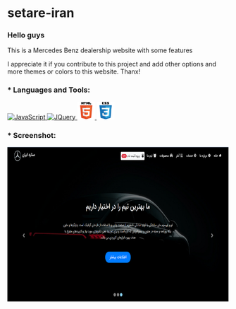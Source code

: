 # setare-iran

<h3>Hello guys</h3>
<p>This is a Mercedes Benz dealership website with some features</p>
<p>I appreciate it if you contribute to this project and add other options and more themes or colors to this website. Thanx!</p>

### * Languages and Tools:
<p align="left">
  <a href="https://developer.mozilla.org/en-US/docs/Web/JavaScript" target="_blank" title="JavaScript">
    <img src="https://upload.wikimedia.org/wikipedia/commons/thumb/6/6a/JavaScript-logo.png/800px-JavaScript-logo.png" alt="JavaScript" width="40" height="40"/>
  </a>
  
  <a href="https://jquery.com/" target="_blank" title="JQuery">
    <img src="https://upload.wikimedia.org/wikipedia/commons/thumb/f/fd/JQuery-Logo.svg/2560px-JQuery-Logo.svg.png" alt="JQuery" width="100" height="40"/>
  </a>
 
  <a href="https://www.w3schools.com/html/" target="_blank" title="HTML5">
    <img src="https://raw.githubusercontent.com/devicons/devicon/master/icons/html5/html5-original-wordmark.svg" alt="HTML5" width="40" height="40"/>
  </a>
  
  <a href="https://www.w3schools.com/css/" target="_blank" title="CSS3">
    <img src="https://raw.githubusercontent.com/devicons/devicon/master/icons/css3/css3-original-wordmark.svg" alt="CSS3" width="40" height="40"/>
  </a>
</p>

### * Screenshot:
<img src="sample.png" alt="Project sample screenshot" width="800" height="350">


